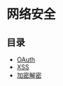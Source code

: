 #  网络安全

## 目录

* [OAuth](/study/网络安全/OAuth/OAuth学习杂记)
* [XSS](/study/网络安全/XSS/Web安全-XSS教程)
* [加密解密](/study/网络安全/加密解密/加密解密杂谈)